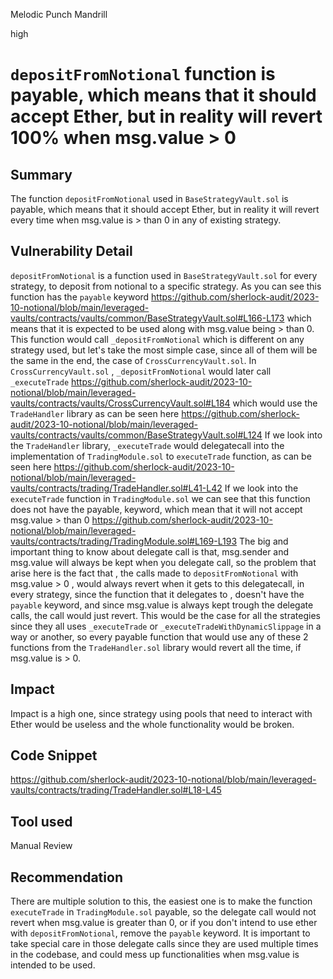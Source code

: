 Melodic Punch Mandrill

high

# `depositFromNotional` function is payable, which means that it should accept Ether, but in reality will revert 100% when msg.value > 0

## Summary
The function `depositFromNotional` used in `BaseStrategyVault.sol` is payable, which means that it should accept Ether, but in reality it will revert every time when msg.value is > than 0 in any of existing strategy.
## Vulnerability Detail
`depositFromNotional` is a function used in `BaseStrategyVault.sol` for every strategy, to deposit from notional to a specific strategy. As you can see this function has the `payable` keyword
 https://github.com/sherlock-audit/2023-10-notional/blob/main/leveraged-vaults/contracts/vaults/common/BaseStrategyVault.sol#L166-L173
which means that it is expected to be used along with msg.value being > than 0. This function would call `_depositFromNotional` which is different on any strategy used, but let's take the most simple case, since all of them will be the same in the end, the case of `CrossCurrencyVault.sol`. In `CrossCurrencyVault.sol` , `_depositFromNotional`  would later call `_executeTrade`
https://github.com/sherlock-audit/2023-10-notional/blob/main/leveraged-vaults/contracts/vaults/CrossCurrencyVault.sol#L184 
which would use the `TradeHandler` library as can be seen here 
https://github.com/sherlock-audit/2023-10-notional/blob/main/leveraged-vaults/contracts/vaults/common/BaseStrategyVault.sol#L124
If we look into the `TradeHandler` library, `_executeTrade` would delegatecall into the implementation of `TradingModule.sol` to `executeTrade` function, as can be seen here 
https://github.com/sherlock-audit/2023-10-notional/blob/main/leveraged-vaults/contracts/trading/TradeHandler.sol#L41-L42
If we look into the `executeTrade` function in `TradingModule.sol` we can see that this function does not have the payable, keyword, which mean that it will not accept msg.value >  than 0 
https://github.com/sherlock-audit/2023-10-notional/blob/main/leveraged-vaults/contracts/trading/TradingModule.sol#L169-L193
The big and important thing to know about delegate call is that, msg.sender and msg.value will always be kept when you delegate call, so the problem that arise here is the fact that , the calls made to `depositFromNotional`  with msg.value > 0 , would always revert when it gets to this delegatecall, in every strategy, since the function that it delegates to , doesn't have the `payable` keyword, and since msg.value is always kept trough the delegate calls, the call would just revert. This would be the case for all the strategies since they all uses `_executeTrade` or `_executeTradeWithDynamicSlippage` in a way or another, so every payable function that would use any of these 2 functions from the `TradeHandler.sol` library would revert all the time, if msg.value is > 0.
## Impact
Impact is a high one, since strategy using pools that need to interact with Ether would be useless and the whole functionality would be broken.
## Code Snippet
https://github.com/sherlock-audit/2023-10-notional/blob/main/leveraged-vaults/contracts/trading/TradeHandler.sol#L18-L45
## Tool used

Manual Review

## Recommendation
There are multiple solution to this, the easiest one is to make the function `executeTrade` in `TradingModule.sol` payable, so the delegate call would not revert when msg.value is greater than 0, or if you don't intend to use ether with `depositFromNotional`, remove the `payable` keyword. It is important to take special care in those delegate calls since they are used multiple times in the codebase, and could mess up functionalities when msg.value is intended to be used.
